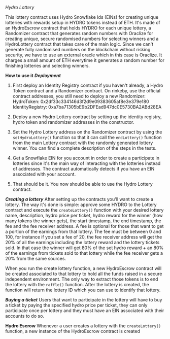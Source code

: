 *Hydro Lottery*

This lottery contract uses Hydro Snowflake Ids (EINs) for creating unique lotteries with rewards setup in HYDRO tokens instead of ETH. It's made of an HydroEscrow contract that holds HYDRO for each unique lottery, a Randomizer contract that generates random numbers with Oraclize for creating unique, secure randomised numbers for selecting winners and a HydroLottery contract that takes care of the main logic. Since we can't generate fully randomised numbers on the blockchain without risking security, we have to use an external oracle which in this case is Oraclize. It charges a small amount of ETH everytime it generates a random number for finishing lotteries and selecting winners.

**How to use it**
***Deployment***
1. First deploy an Identity Registry contract if you haven't already, a Hydro Token contract and a Randomizer contract. On rinkeby, use the official contract addresses, you still need to deploy a new Randomizer:
    HydroToken: 0x2df33c334146d3f2d9e09383605af8e3e379e180
    IdentityRegistry: 0xa7ba71305bE9b2DFEad947dc0E5730BA2ABd28EA

2. Deploy a new Hydro Lottery contract by setting up the identity registry, hydro token and randomizer addresses in the constructor.

3. Set the Hydro Lottery address on the Randomizer contract by using the `setHydroLottery()` function so that it can call the `endLottery()` function from the main Lottery contract with the randomly generated lottery winner. You can find a complete description of the steps in the tests.

4. Get a Snowflake EIN for you account in order to create a participate in lotteries since it's the main way of interacting with the lotteries instead of addresses. The contract automatically detects if you have an EIN associated with your account.

5. That should be it. You now should be able to use the Hydro Lottery contract.

***Creating a lottery***
After setting up the contracts you'll want to create a lottery. The way it's done is simple: approve some HYDRO to the Lottery contract and execute the `createLottery()` function with your desired lottery name, description, hydro price per ticket, hydro reward for the winner (how many tokens the winner gets), the start timestamp, the end timestamp, the fee and the fee receiver address. A fee is optional for those that want to get a portion of the earnings from that lottery. The fee must be between 0 and 100, for instance if you set a fee of 20, the fee receiver address will get the 20% of all the earnings including the lottery reward and the lottery tickets sold. In that case the winner will get 80% of the set hydro reward + an 80% of the earnings from tickets sold to that lottery while the fee receiver gets a 20% from the same sources.

When you run the create lottery function, a new HydroEscrow contract will be created associated to that lottery to hold all the funds raised in a secure independent environment. The only way to extract those tokens is to end the lottery with the `raffle()` function. After the lottery is created, the function will return the lottery ID which you can use to identify that lottery.

***Buying a ticket***
Users that want to participate in the lottery will have to buy a ticket by paying the specified hydro price per ticket, they can only participate once per lottery and they must have an EIN associated with their accounts to do so.


**Hydro Escrow**
Whenever a user creates a lottery with the `createLottery()` function, a new instance of the HydroEscrow contract is created
